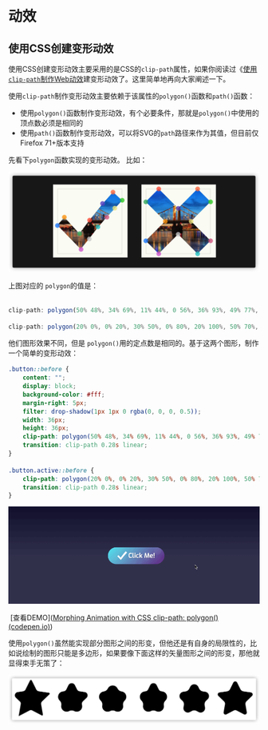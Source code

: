 # 动效

## 使用CSS创建变形动效

使用CSS创建变形动效主要采用的是CSS的`clip-path`属性，如果你阅读过《[使用`clip-path`制作Web动效](https://www.w3cplus.com/animation/web-animation-with-clip-path.html)建变形动效了。这里简单地再向大家阐述一下。

使用`clip-path`制作变形动效主要依赖于该属性的`polygon()`函数和`path()`函数：

* 使用`polygon()`函数制作变形动效，有个必要条件，那就是`polygon()`中使用的顶点数必须是相同的
* 使用`path()`函数制作变形动效，可以将SVG的`path`路径来作为其值，但目前仅Firefox 71+版本支持



先看下`polygon`函数实现的变形动效。 比如：

![img](动效.assets/morphing-animation-1.jpg)

上图对应的 `polygon`的值是：

```js

clip-path: polygon(50% 48%, 34% 69%, 11% 44%, 0 56%, 36% 93%, 49% 77%, 63% 59%, 76% 44%, 89% 30%, 100% 18%, 86% 5%, 70% 23%);

clip-path: polygon(20% 0%, 0% 20%, 30% 50%, 0% 80%, 20% 100%, 50% 70%, 80% 100%, 100% 80%, 70% 50%, 100% 20%, 80% 0%, 50% 30%);

```

他们图形效果不同，但是 `polygon()`用的定点数是相同的。基于这两个图形，制作一个简单的变形动效：

```css
.button::before {
    content: "";
    display: block;
    background-color: #fff;
    margin-right: 5px;
    filter: drop-shadow(1px 1px 0 rgba(0, 0, 0, 0.5));
    width: 36px;
    height: 36px;
    clip-path: polygon(50% 48%, 34% 69%, 11% 44%, 0 56%, 36% 93%, 49% 77%, 63% 59%, 76% 44%, 89% 30%, 100% 18%, 86% 5%, 70% 23%);
    transition: clip-path 0.28s linear;
}

.button.active::before {
    clip-path: polygon(20% 0%, 0% 20%, 30% 50%, 0% 80%, 20% 100%, 50% 70%, 80% 100%, 100% 80%, 70% 50%, 100% 20%, 80% 0%, 50% 30%);
    transition: clip-path 0.28s linear;
}

```



![img](动效.assets/morphing-animation-2.gif)

​																				[查看DEMO]([Morphing Animation with CSS clip-path: polygon() (codepen.io)](https://codepen.io/airen/pen/LYNoVRe))



使用`polygon()`虽然能实现部分图形之间的形变，但他还是有自身的局限性的，比如说绘制的图形只能是多边形，如果要像下面这样的矢量图形之间的形变，那他就显得束手无策了：

![img](动效.assets/css-clip-path-18.jpg)